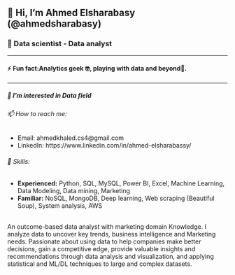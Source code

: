 <h2>👋 Hi, I’m Ahmed Elsharabasy (@ahmedsharabasy) </h2>
<h3>💼 Data scientist - Data analyst</h3>
<hr></hr>
<h4>⚡ Fun fact:Analytics geek 🤓, playing with data and beyond&#127919;.</h4>
<hr></hr>
<h5>👀 I’m interested in Data field</h5>
<h6>📫 How to reach me:</h6>
<ul>
<li>Email: ahmedkhaled.cs4@gmail.com</li>
<li>LinkedIn: https://www.linkedin.com/in/ahmed-elsharabassy/</li>
  </ul>
  
<h6>&#129520; Skills:</h6>
<ul><li><b>Experienced:</b> Python, SQL, MySQL, Power BI, Excel, Machine Learning, Data Modeling, Data mining, Marketing</li>
<li><b>Familiar:</b> NoSQL, MongoDB, Deep learning, Web scraping (Beautiful Soup), System analysis, AWS</li>
</ul>

<br>
An outcome-based data analyst with marketing domain Knowledge. I analyze data to uncover key trends, business intelligence and Marketing needs. Passionate about using data to help companies make better decisions, gain a competitive edge, provide valuable insights and recommendations through data analysis and visualization, and applying statistical and ML/DL techniques to large and complex datasets.






<!--
**ahmedsharabasy/ahmedsharabasy** is a ✨ _special_ ✨ repository because its `README.md` (this file) appears on your GitHub profile.

Here are some ideas to get you started:

- 🔭 I’m currently working on ...
- 🌱 I’m currently learning ...
- 👯 I’m looking to collaborate on ...
- 🤔 I’m looking for help with ...
- 💬 Ask me about ...
- 📫 How to reach me: ...
- 😄 Pronouns: ...
- ⚡ Fun fact: ...
-->
  
